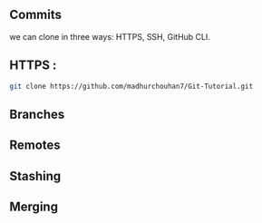## Commits

 we can clone in three ways: HTTPS, SSH, GitHub CLI.


## HTTPS :
```sh 
git clone https://github.com/madhurchouhan7/Git-Tutorial.git
```
## Branches

## Remotes

## Stashing

## Merging 